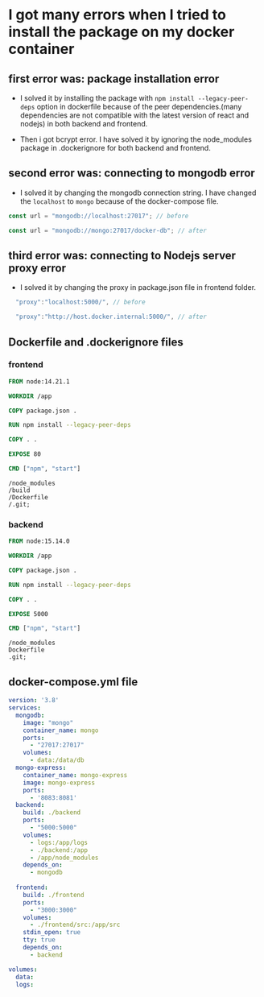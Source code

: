 # I got many errors when I tried to install the package on my docker container

## first error was: package installation error

- I solved it by installing the package with `npm install --legacy-peer-deps` option in dockerfile because of the peer dependencies.(many dependencies are not compatible with the latest version of react and nodejs) in both backend and frontend.

- Then i got bcrypt error. I have solved it by ignoring the node_modules package in .dockerignore for both backend and frontend.

## second error was: connecting to mongodb error

- I solved it by changing the mongodb connection string. I have changed the `localhost` to `mongo` because of the docker-compose file.

```js
const url = "mongodb://localhost:27017"; // before

const url = "mongodb://mongo:27017/docker-db"; // after
```

## third error was: connecting to Nodejs server proxy error

- I solved it by changing the proxy in package.json file in frontend folder.

```js
  "proxy":"localhost:5000/", // before

  "proxy":"http://host.docker.internal:5000/", // after 
```

## Dockerfile and .dockerignore files

### frontend

```dockerfile
FROM node:14.21.1

WORKDIR /app

COPY package.json .

RUN npm install --legacy-peer-deps

COPY . .

EXPOSE 80

CMD ["npm", "start"]
```

```dockerignore
/node_modules
/build
/Dockerfile
/.git;
```

### backend

```dockerfile
FROM node:15.14.0

WORKDIR /app

COPY package.json .

RUN npm install --legacy-peer-deps

COPY . .

EXPOSE 5000

CMD ["npm", "start"]
```

```dockerignore
/node_modules
Dockerfile
.git;
```

## docker-compose.yml file

```yml
version: '3.8'
services:
  mongodb:
    image: "mongo"
    container_name: mongo
    ports:
      - "27017:27017"
    volumes:
      - data:/data/db
  mongo-express: 
    container_name: mongo-express
    image: mongo-express
    ports: 
      - '8083:8081'
  backend:
    build: ./backend
    ports:
      - "5000:5000"
    volumes:
      - logs:/app/logs
      - ./backend:/app
      - /app/node_modules
    depends_on:
      - mongodb
  
  frontend:
    build: ./frontend
    ports:
      - "3000:3000"
    volumes:
      - ./frontend/src:/app/src
    stdin_open: true
    tty: true
    depends_on:
      - backend

volumes:
  data:
  logs:
```
